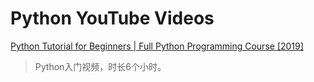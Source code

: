# Python YouTube Videos

[Python Tutorial for Beginners | Full Python Programming Course [2019]](https://www.youtube.com/watch?v=_uQrJ0TkZlc)

> Python入门视频，时长6个小时。
